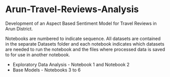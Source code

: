 # Arun-Travel-Reviews-Analysis
Development of an Aspect Based Sentiment Model for Travel Reviews in Arun District.

Notebooks are numbered to indicate sequence. All datasets are contained in the separate Datasets folder and each notebook indicates which datasets are needed to run the notebook and the files where processed data is saved to for use in another notebook.

* Exploratory Data Analysis - Notebook 1 and Notebook 2
* Base Models - Notebooks 3 to 6

